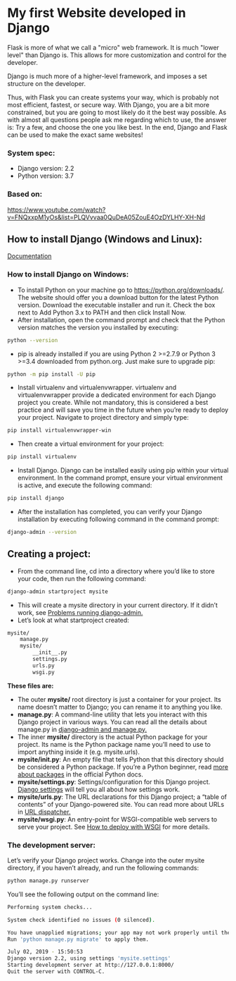 # My first Website developed in Django

Flask is more of what we call a "micro" web framework. It is much "lower level" than Django is. This allows for more customization and control for the developer.

Django is much more of a higher-level framework, and imposes a set structure on the developer.

Thus, with Flask you can create systems your way, which is probably not most efficient, fastest, or secure way. With Django, you are a bit more constrained, but you are going to most likely do it the best way possible. As with almost all questions people ask me regarding which to use, the answer is: Try a few, and choose the one you like best. In the end, Django and Flask can be used to make the exact same websites!

### System spec:
- Django version: 2.2
- Python version: 3.7

### Based on:
https://www.youtube.com/watch?v=FNQxxpM1yOs&list=PLQVvvaa0QuDeA05ZouE4OzDYLHY-XH-Nd

## How to install Django (Windows and Linux):
[Documentation](https://docs.djangoproject.com/en/2.2/topics/install/)

### How to install Django on Windows:

- To install Python on your machine go to https://python.org/downloads/. The website should offer you a download button for the latest Python version. Download the executable installer and run it. Check the box next to Add Python 3.x to PATH and then click Install Now.
- After installation, open the command prompt and check that the Python version matches the version you installed by executing:
```bash
python --version
```
- pip is already installed if you are using Python 2 >=2.7.9 or Python 3 >=3.4 downloaded from python.org. Just make sure to upgrade pip:
```bash
python -m pip install -U pip
```
- Install virtualenv and virtualenvwrapper. virtualenv and virtualenvwrapper provide a dedicated environment for each Django project you create. While not mandatory, this is considered a best practice and will save you time in the future when you’re ready to deploy your project. 
Navigate to project directory and simply type:
```bash
pip install virtualenvwrapper-win
```
- Then create a virtual environment for your project:
```bash
pip install virtualenv
```
- Install Django. Django can be installed easily using pip within your virtual environment. 
In the command prompt, ensure your virtual environment is active, and execute the following command:
```bash
pip install django
```
- After the installation has completed, you can verify your Django installation by executing following command in the command prompt:
```bash
django-admin --version
```

## Creating a project:
- From the command line, cd into a directory where you’d like to store your code, then run the following command:
```bash
django-admin startproject mysite
```
- This will create a mysite directory in your current directory. If it didn’t work, see [Problems running django-admin.](https://docs.djangoproject.com/en/2.2/faq/troubleshooting/#troubleshooting-django-admin)
- Let’s look at what startproject created:
```bash
mysite/
    manage.py
    mysite/
        __init__.py
        settings.py
        urls.py
        wsgi.py
```
**These files are:**

- The outer **mysite/** root directory is just a container for your project. Its name doesn’t matter to Django; you can rename it to anything you like.
- **manage.py**: A command-line utility that lets you interact with this Django project in various ways. You can read all the details about manage.py in [django-admin and manage.py.](https://docs.djangoproject.com/en/2.2/ref/django-admin/)
- The inner **mysite/** directory is the actual Python package for your project. Its name is the Python package name you’ll need to use to import anything inside it (e.g. mysite.urls).
- **mysite/__init__.py**: An empty file that tells Python that this directory should be considered a Python package. If you’re a Python beginner, read [more about packages](https://docs.python.org/3/tutorial/modules.html#tut-packages) in the official Python docs.
- **mysite/settings.py**: Settings/configuration for this Django project. [Django settings](https://docs.djangoproject.com/en/2.2/topics/settings/) will tell you all about how settings work.
- **mysite/urls.py**: The URL declarations for this Django project; a “table of contents” of your Django-powered site. You can read more about URLs in [URL dispatcher.](https://docs.djangoproject.com/en/2.2/topics/http/urls/)
- **mysite/wsgi.py**: An entry-point for WSGI-compatible web servers to serve your project. See [How to deploy with WSGI](https://docs.djangoproject.com/en/2.2/howto/deployment/wsgi/) for more details.

### The development server:
Let’s verify your Django project works. Change into the outer mysite directory, if you haven’t already, and run the following commands:
```bash
python manage.py runserver
```
You’ll see the following output on the command line:
```bash
Performing system checks...

System check identified no issues (0 silenced).

You have unapplied migrations; your app may not work properly until they are applied.
Run 'python manage.py migrate' to apply them.

July 02, 2019 - 15:50:53
Django version 2.2, using settings 'mysite.settings'
Starting development server at http://127.0.0.1:8000/
Quit the server with CONTROL-C.
```

